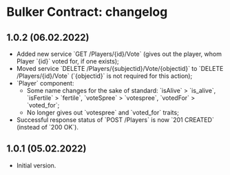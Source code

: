 # Bulker Contract: changelog

## 1.0.2 (06.02.2022)
<ul>
<li>Added new service `GET /Players/{id}/Vote` (gives out the player, whom Player `{id}` voted for, if one exists);</li>
<li>Moved service `DELETE /Players/{subjectid}/Vote/{objectid}` to `DELETE /Players/{id}/Vote` (`{objectid}` is not required for this action);</li>
<li>`Player` component:
    <ul>
    <li>Some name changes for the sake of standard: `isAlive` > `is_alive`, `isFertile` > `fertile`, `voteSpree` > `votespree`, `votedFor` > `voted_for`;</li>
    <li>No longer gives out `votespree` and `voted_for` traits;</li>
    </ul>
<li>Successful response status of `POST /Players` is now `201 CREATED` (instead of `200 OK`).</li>
</li>

</ul>

## 1.0.1 (05.02.2022)
* Initial version.